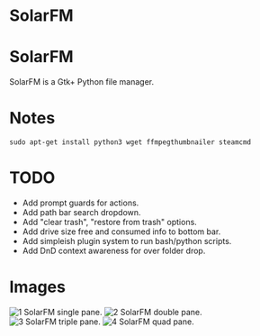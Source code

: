 # SolarFM

# SolarFM
SolarFM is a Gtk+ Python file manager.

# Notes
```sudo apt-get install python3 wget ffmpegthumbnailer steamcmd```

# TODO
<ul>
<li>Add prompt guards for actions.</li>
<li>Add path bar search dropdown.</li>
<li>Add "clear trash", "restore from trash" options.</li>
<li>Add drive size free and consumed info to bottom bar.</li>
<li>Add simpleish plugin system to run bash/python scripts.</li>
<li>Add DnD context awareness for over folder drop.</li>
</ul>

# Images
![1 SolarFM single pane. ](images/pic1.png)
![2 SolarFM double pane. ](images/pic2.png)
![3 SolarFM triple pane. ](images/pic3.png)
![4 SolarFM quad pane. ](images/pic4.png)
